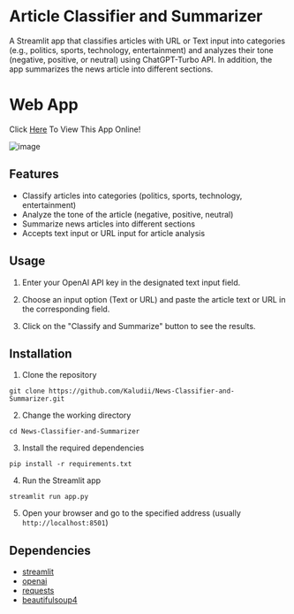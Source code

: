 
# Article Classifier and Summarizer

A Streamlit app that classifies articles with URL or Text input into categories (e.g., politics, sports, technology, entertainment) and analyzes their tone (negative, positive, or neutral) using ChatGPT-Turbo API. In addition, the app summarizes the news article into different sections.

# Web App
Click [Here](https://huggingface.co/spaces/Kaludi/News-Classifier-and-Summarizer_App "Here") To View This App Online!

![image](https://user-images.githubusercontent.com/63890666/227810609-aebd76d7-c36c-442b-9857-56ec47bb169f.png)

## Features

-   Classify articles into categories (politics, sports, technology, entertainment)
-   Analyze the tone of the article (negative, positive, neutral)
-   Summarize news articles into different sections
-   Accepts text input or URL input for article analysis

## Usage
    
1.  Enter your OpenAI API key in the designated text input field.
    
2.  Choose an input option (Text or URL) and paste the article text or URL in the corresponding field.
    
3.  Click on the "Classify and Summarize" button to see the results.

## Installation

1.  Clone the repository

`git clone https://github.com/Kaludii/News-Classifier-and-Summarizer.git` 

2.  Change the working directory

`cd News-Classifier-and-Summarizer` 

3.  Install the required dependencies

`pip install -r requirements.txt` 

4.  Run the Streamlit app

`streamlit run app.py` 

5.  Open your browser and go to the specified address (usually `http://localhost:8501`)
    
## Dependencies

-   [streamlit](https://streamlit.io/)
-   [openai](https://github.com/openai/openai)
-   [requests](https://docs.python-requests.org/)
-   [beautifulsoup4](https://www.crummy.com/software/BeautifulSoup/)
